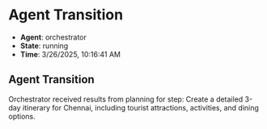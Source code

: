 # Agent Transition

- **Agent**: orchestrator
- **State**: running
- **Time**: 3/26/2025, 10:16:41 AM

## Agent Transition

Orchestrator received results from planning for step: Create a detailed 3-day itinerary for Chennai, including tourist attractions, activities, and dining options.

